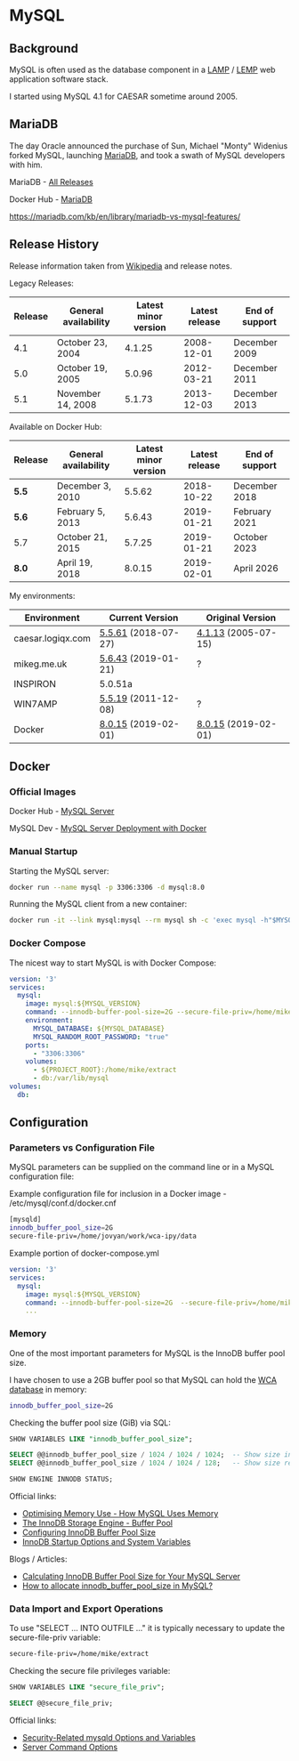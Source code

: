 # MySQL

## Background

MySQL is often used as the database component in a [LAMP](https://en.wikipedia.org/wiki/LAMP_(software_bundle)) / [LEMP](https://en.wikipedia.org/wiki/Solution_stack) web application software stack.

I started using MySQL 4.1 for CAESAR sometime around 2005.

## MariaDB

The day Oracle announced the purchase of Sun, Michael "Monty" Widenius forked MySQL, launching [MariaDB](https://mariadb.com/), and took a swath of MySQL developers with him.

MariaDB - [All Releases](https://downloads.mariadb.org/mariadb/+releases/)

Docker Hub - [MariaDB](https://hub.docker.com/_/mariadb)

https://mariadb.com/kb/en/library/mariadb-vs-mysql-features/

## Release History

Release information taken from [Wikipedia](https://en.wikipedia.org/wiki/MySQL#Release_history) and release notes.

Legacy Releases:

| Release | General availability | Latest minor version | Latest release | End of support |
| ------- | -------------------- | -------------------- | -------------- | -------------- |
| 4.1     | October 23, 2004     | 4.1.25               | 2008-12-01     | December 2009  |
| 5.0     | October 19, 2005     | 5.0.96               | 2012-03-21     | December 2011  |
| 5.1     | November 14, 2008    | 5.1.73               | 2013-12-03     | December 2013  |

Available on Docker Hub:

| Release | General availability | Latest minor version | Latest release | End of support |
| ------- | -------------------- | -------------------- | -------------- | -------------- |
| **5.5** | December 3, 2010     | 5.5.62               | 2018-10-22     | December 2018  |
| **5.6** | February 5, 2013     | 5.6.43               | 2019-01-21     | February 2021  |
| 5.7     | October 21, 2015     | 5.7.25               | 2019-01-21     | October 2023   |
| **8.0** | April 19, 2018       | 8.0.15               | 2019-02-01     | April 2026     |

My environments:

| Environment | Current Version | Original Version |
| --- | --- | --- |
| caesar.logiqx.com | [5.5.61](https://dev.mysql.com/doc/relnotes/mysql/5.5/en/) (2018-07-27) | [4.1.13](http://ftp.nchu.edu.tw/MySQL/doc/refman/4.1/en/news-4-1-x.html) (2005-07-15) |
| mikeg.me.uk | [5.6.43](https://dev.mysql.com/doc/relnotes/mysql/5.6/en/) (2019-01-21) | ? |
| INSPIRON | 5.0.51a |  |
| WIN7AMP | [5.5.19](https://dev.mysql.com/doc/relnotes/mysql/5.5/en/) (2011-12-08) | ? |
| Docker | [8.0.15](https://dev.mysql.com/doc/relnotes/mysql/8.0/en/>) (2019-02-01) | [8.0.15](https://dev.mysql.com/doc/relnotes/mysql/8.0/en/>) (2019-02-01) |

## Docker

### Official Images

Docker Hub - [MySQL Server](https://hub.docker.com/r/mysql/mysql-server/)

MySQL Dev - [MySQL Server Deployment with Docker](https://dev.mysql.com/doc/mysql-installation-excerpt/5.7/en/docker-mysql-getting-started.html)

### Manual Startup

Starting the MySQL server:

```sh
docker run --name mysql -p 3306:3306 -d mysql:8.0
```

Running the MySQL client from a new container:

```sh
docker run -it --link mysql:mysql --rm mysql sh -c 'exec mysql -h"$MYSQL_PORT_3306_TCP_ADDR" -P"$MYSQL_PORT_3306_TCP_PORT" -uroot -p"$MYSQL_ENV_MYSQL_ROOT_PASSWORD"'
```

### Docker Compose

The nicest way to start MySQL is with Docker Compose:

```yaml
version: '3'
services:
  mysql:
    image: mysql:${MYSQL_VERSION}
    command: --innodb-buffer-pool-size=2G --secure-file-priv=/home/mike/extract
    environment:
      MYSQL_DATABASE: ${MYSQL_DATABASE}
      MYSQL_RANDOM_ROOT_PASSWORD: "true"
    ports:
      - "3306:3306"
    volumes:
      - ${PROJECT_ROOT}:/home/mike/extract
      - db:/var/lib/mysql
volumes:
  db:
```

## Configuration

### Parameters vs Configuration File

MySQL parameters can be supplied on the command line or in a MySQL configuration file:

Example configuration file for inclusion in a Docker image - /etc/mysql/conf.d/docker.cnf

```sh
[mysqld]
innodb_buffer_pool_size=2G
secure-file-priv=/home/jovyan/work/wca-ipy/data
```

Example portion of docker-compose.yml

```yaml
version: '3'
services:
  mysql:
    image: mysql:${MYSQL_VERSION}
    command: --innodb-buffer-pool-size=2G  --secure-file-priv=/home/mike/extract
    ...
```

### Memory

One of the most important parameters for MySQL is the InnoDB buffer pool size.

I have chosen to use a 2GB buffer pool so that MySQL can hold the [WCA database](https://www.worldcubeassociation.org/results/misc/export.html) in memory:

```sh
innodb_buffer_pool_size=2G
```

Checking the buffer pool size (GiB) via SQL:

```sql
SHOW VARIABLES LIKE "innodb_buffer_pool_size";

SELECT @@innodb_buffer_pool_size / 1024 / 1024 / 1024;  -- Show size in GB
SELECT @@innodb_buffer_pool_size / 1024 / 1024 / 128;   -- Show size relative to default

SHOW ENGINE INNODB STATUS;
```

Official links:

- [Optimising Memory Use - How MySQL Uses Memory](https://dev.mysql.com/doc/refman/8.0/en/memory-use.html)
- [The InnoDB Storage Engine - Buffer Pool](https://dev.mysql.com/doc/refman/8.0/en/innodb-buffer-pool.html)
- [Configuring InnoDB Buffer Pool Size](https://dev.mysql.com/doc/refman/8.0/en/innodb-buffer-pool-resize.html)
- [InnoDB Startup Options and System Variables](https://dev.mysql.com/doc/refman/8.0/en/innodb-parameters.html#sysvar_innodb_buffer_pool_size)

Blogs / Articles:

- [Calculating InnoDB Buffer Pool Size for Your MySQL Server](https://dzone.com/articles/calculating-innodb-buffer-pool-size-for-your-mysql)
- [How to allocate innodb_buffer_pool_size in MySQL?](https://www.rathishkumar.in/2017/01/how-to-allocate-innodb-buffer-pool-size-in-mysql.html?m=1)

### Data Import and Export Operations

To use "SELECT ... INTO OUTFILE ..." it is typically necessary to update the secure-file-priv variable:

```sh
secure-file-priv=/home/mike/extract
```

Checking the secure file privileges variable:

```sql
SHOW VARIABLES LIKE "secure_file_priv";

SELECT @@secure_file_priv;
```

Official links:

- [Security-Related mysqld Options and Variables](https://dev.mysql.com/doc/refman/8.0/en/security-options.html)
- [Server Command Options](https://dev.mysql.com/doc/refman/8.0/en/server-options.html#option_mysqld_secure-file-priv)